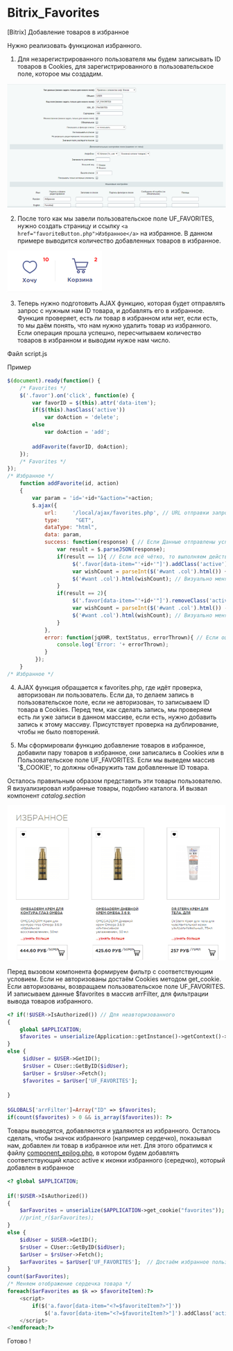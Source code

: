 # Bitrix_Favorites
[Bitrix] Добавление товаров в избранное

Нужно реализовать функционал избранного. 

1. Для незарегистрированного пользователя мы будем записывать ID товаров в Cookies, для зарегистрированного в пользовательское поле, которое мы создадим.

![Создание пользовательского поля](img_md/favorites.png "Создание пользовательского поля")

2. После того как мы завели пользовательское поле UF_FAVORITES, нужно создать страницу и ссылку ``<a href="favoriteButton.php">Избранное</a>`` на избранное. 
В данном примере выводится количество добавленных товаров в избранное.

![Пример](img_md/favorite3.png "Пример")

3. Теперь нужно подготовить AJAX функцию, которая будет отправлять запрос с нужным нам ID товара, и добавлять его в избранное. Функция проверяет, есть ли товар в избранном или нет, если есть, то мы даём понять, что нам нужно удалить товар из избранного. Если операция прошла успешно, пересчитываем количество товаров в избранном и выводим нужое нам число.

Файл script.js

Пример
```javascript
$(document).ready(function() {
    /* Favorites */
    $('.favor').on('click', function(e) {
        var favorID = $(this).attr('data-item');
        if($(this).hasClass('active'))
            var doAction = 'delete';
        else
            var doAction = 'add';

        addFavorite(favorID, doAction);
    });
    /* Favorites */
});
/* Избранное */
    function addFavorite(id, action)
    {
        var param = 'id='+id+"&action="+action;
        $.ajax({
            url:     '/local/ajax/favorites.php', // URL отправки запроса
            type:     "GET",
            dataType: "html",
            data: param,
            success: function(response) { // Если Данные отправлены успешно
                var result = $.parseJSON(response);
                if(result == 1){ // Если всё чётко, то выполняем действия, которые показывают, что данные отправлены :)
                     $('.favor[data-item="'+id+'"]').addClass('active');
                     var wishCount = parseInt($('#want .col').html()) + 1;
                     $('#want .col').html(wishCount); // Визуально меняем количество у иконки
                }
                if(result == 2){
                     $('.favor[data-item="'+id+'"]').removeClass('active');
                     var wishCount = parseInt($('#want .col').html()) - 1;
                     $('#want .col').html(wishCount); // Визуально меняем количество у иконки
                }
            },
            error: function(jqXHR, textStatus, errorThrown){ // Если ошибка, то выкладываем печаль в консоль
                console.log('Error: '+ errorThrown);
            }
         });
    }
/* Избранное */
```

4. AJAX функция обращается к favorites.php, где идёт проверка, авторизован ли пользователь. Если да, то делаем запись в пользовательское поле, если не авторизован, то записываем ID товара в Cookies. 
Перед тем, как сделать запись, мы проверяем есть ли уже записи в данном массиве, если есть, нужно добавить запись к этому массиву.
Присутствует проверка на дублирование, чтобы не было повторений.

5. Мы сформировали функцию добавление товаров в избранное, добавили пару товаров в избранное, они записались в Cookies или в Пользовательское поле UF_FAVORITES. Если мы выведем массив '$_COOKIE', то должны обнаружить там добавленные ID товара.

Осталось правильным образом представить эти товары пользователю. Я визуализировал избранные товары, подобию каталога. И вызвал компонент <i>catalog.section</i>

![Пример](img_md/favorite2.png "Пример")

Перед вызовом компонента формируем фильтр с соответствующим условием. Если не авторизованы достаём Cookies методом get_cookie. Если авторизованы, возвращаем пользовательское поле UF_FAVORITES. И записываем данные $favorites в массив arrFilter, для фильтрации вывода товаров избранного.

```php
<? if(!$USER->IsAuthorized()) // Для неавторизованного
{
    global $APPLICATION;
	$favorites = unserialize(Application::getInstance()->getContext()->getRequest()->getCookie("favorites"));
}
else {
     $idUser = $USER->GetID();
     $rsUser = CUser::GetByID($idUser);
     $arUser = $rsUser->Fetch();
     $favorites = $arUser['UF_FAVORITES'];
    
}

$GLOBALS['arrFilter']=Array("ID" => $favorites);
if(count($favorites) > 0 && is_array($favorites)): ?>
```

Товары выводятся, добавляются и удаляются из избранного. Осталось сделать, чтобы значок избранного (например сердечко), показывал нам, добавлен ли товар в избранное или нет. Для этого обратимся к файлу <a href="component_epilog.php">component_epilog.php</a>, в котором будем добавлять соответствующий класс active к иконки избранного (середчко), который добавлен в избранное

```php
<? global $APPLICATION;

if(!$USER->IsAuthorized())
{
    $arFavorites = unserialize($APPLICATION->get_cookie("favorites"));
    //print_r($arFavorites);
}
else {
    $idUser = $USER->GetID();
    $rsUser = CUser::GetByID($idUser);
    $arUser = $rsUser->Fetch();
    $arFavorites = $arUser['UF_FAVORITES'];  // Достаём избранное пользователя
}
count($arFavorites);
/* Меняем отображение сердечка товара */
foreach($arFavorites as $k => $favoriteItem):?>
    <script>
        if($('a.favor[data-item="<?=$favoriteItem?>"]'))
            $('a.favor[data-item="<?=$favoriteItem?>"]').addClass('active');
    </script>
<?endforeach;?>
```

Готово !





